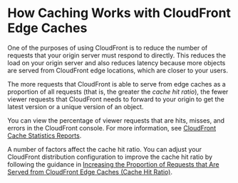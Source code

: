# How Caching Works with CloudFront Edge Caches<a name="cache-hit-ratio-explained"></a>

One of the purposes of using CloudFront is to reduce the number of requests that your origin server must respond to directly\. This reduces the load on your origin server and also reduces latency because more objects are served from CloudFront edge locations, which are closer to your users\. 

The more requests that CloudFront is able to serve from edge caches as a proportion of all requests \(that is, the greater the *cache hit ratio*\), the fewer viewer requests that CloudFront needs to forward to your origin to get the latest version or a unique version of an object\. 

You can view the percentage of viewer requests that are hits, misses, and errors in the CloudFront console\. For more information, see [CloudFront Cache Statistics Reports](cache-statistics.md)\. 

A number of factors affect the cache hit ratio\. You can adjust your CloudFront distribution configuration to improve the cache hit ratio by following the guidance in [Increasing the Proportion of Requests that Are Served from CloudFront Edge Caches \(Cache Hit Ratio\)](cache-hit-ratio.md)\.